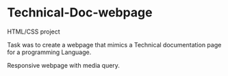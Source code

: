 # Technical-Doc-webpage

HTML/CSS project

Task was to create a webpage that mimics a Technical documentation page for a programming Language.

Responsive webpage with media query.
